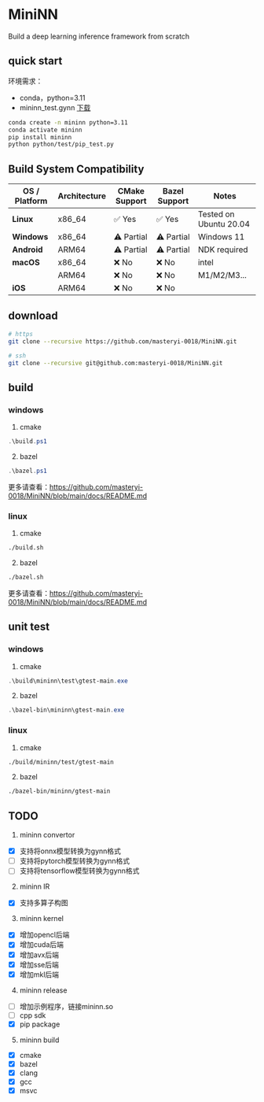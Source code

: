 # MiniNN

Build a deep learning inference framework from scratch

## quick start

环境需求：
- conda，python=3.11
- mininn_test.gynn [下载](https://github.com/masteryi-0018/MiniNN/releases/download/mininn-0.0.1/mininn_test.gynn)

```sh
conda create -n mininn python=3.11
conda activate mininn
pip install mininn
python python/test/pip_test.py
```

## Build System Compatibility

| OS / Platform       | Architecture | CMake Support | Bazel Support  | Notes                     |
|---------------------|--------------|---------------|----------------|---------------------------|
| **Linux**           | x86_64       | ✅ Yes        | ✅ Yes        | Tested on Ubuntu 20.04    |
| **Windows**         | x86_64       | ⚠️ Partial    | ⚠️ Partial    | Windows 11                |
| **Android**         | ARM64        | ⚠️ Partial    | ⚠️ Partial    | NDK required              |
| **macOS**           | x86_64       | ❌ No         | ❌ No         | intel                     |
|                     | ARM64        | ❌ No         | ❌ No         | M1/M2/M3...               |
| **iOS**             | ARM64        | ❌ No         | ❌ No         |                           |

## download

```sh
# https
git clone --recursive https://github.com/masteryi-0018/MiniNN.git

# ssh
git clone --recursive git@github.com:masteryi-0018/MiniNN.git
```

## build

### windows

1. cmake

```ps1
.\build.ps1
```

2. bazel

```ps1
.\bazel.ps1
```

更多请查看：<https://github.com/masteryi-0018/MiniNN/blob/main/docs/README.md>

### linux

1. cmake

```sh
./build.sh
```

2. bazel

```sh
./bazel.sh
```

更多请查看：<https://github.com/masteryi-0018/MiniNN/blob/main/docs/README.md>

## unit test

### windows

1. cmake

```ps1
.\build\mininn\test\gtest-main.exe
```

2. bazel

```ps1
.\bazel-bin\mininn\gtest-main.exe
```

### linux

1. cmake

```sh
./build/mininn/test/gtest-main
```

2. bazel

```sh
./bazel-bin/mininn/gtest-main
```

## TODO

1. mininn convertor
- [x] 支持将onnx模型转换为gynn格式
- [ ] 支持将pytorch模型转换为gynn格式
- [ ] 支持将tensorflow模型转换为gynn格式

2. mininn IR
- [x] 支持多算子构图

3. mininn kernel
- [x] 增加opencl后端
- [x] 增加cuda后端
- [x] 增加avx后端
- [x] 增加sse后端
- [x] 增加mkl后端

4. mininn release
- [ ] 增加示例程序，链接mininn.so
- [ ] cpp sdk
- [x] pip package

5. mininn build
- [x] cmake
- [x] bazel
- [x] clang
- [x] gcc
- [x] msvc